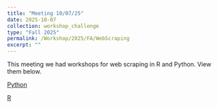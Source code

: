 ```yaml
---
title: "Meeting 10/07/25"
date: 2025-10-07
collection: workshop_challenge
type: "Fall 2025"
permalink: /Workshop/2025/FA/WebScraping
excerpt: ""
---
```

This meeting we had workshops for web scraping in R and Python. View them below.

[Python](/files/scraping_workshops/python_scraping.html)

[R](https://github.com/wiscosac/wiscosac.github.io/blob/b7a4d23ef37de8c48880cf21c748ab692bcc0d43/files/scraping_workshops/scrapingtutorial.R)